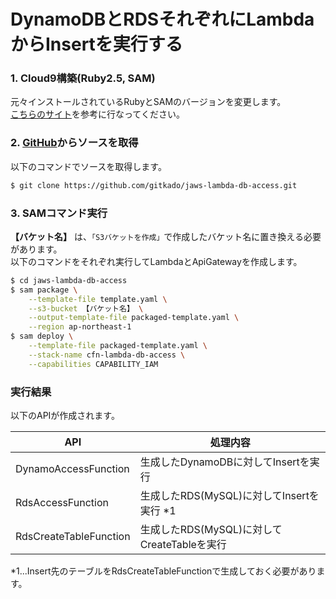 # DynamoDBとRDSそれぞれにLambdaからInsertを実行する

### 1. Cloud9構築(Ruby2.5, SAM)
元々インストールされているRubyとSAMのバージョンを変更します。  
[こちらのサイト](https://gitkado.hatenadiary.jp/entry/20190701/1561983034)を参考に行なってください。  

### 2. [GitHub](https://github.com/gitkado/jaws-lambda-db-access)からソースを取得
以下のコマンドでソースを取得します。

```sh
$ git clone https://github.com/gitkado/jaws-lambda-db-access.git
```

### 3. SAMコマンド実行
**【バケット名】** は、``「S3バケットを作成」``で作成したバケット名に置き換える必要があります。  
以下のコマンドをそれぞれ実行してLambdaとApiGatewayを作成します。  

```sh
$ cd jaws-lambda-db-access
$ sam package \
    --template-file template.yaml \
    --s3-bucket 【バケット名】 \
    --output-template-file packaged-template.yaml \
    --region ap-northeast-1
$ sam deploy \
    --template-file packaged-template.yaml \
    --stack-name cfn-lambda-db-access \
    --capabilities CAPABILITY_IAM
```

### 実行結果
以下のAPIが作成されます。

|API|処理内容|
|---|---|
|DynamoAccessFunction|生成したDynamoDBに対してInsertを実行|
|RdsAccessFunction|生成したRDS(MySQL)に対してInsertを実行 *1|
|RdsCreateTableFunction|生成したRDS(MySQL)に対してCreateTableを実行|

*1...Insert先のテーブルをRdsCreateTableFunctionで生成しておく必要があります。